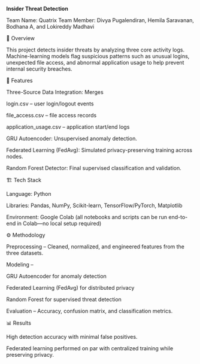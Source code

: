 **Insider Threat Detection**

Team Name: Quatrix
Team Member: Divya Pugalendiran, Hemila Saravanan, Bodhana A, and Lokireddy Madhavi

📌 Overview

This project detects insider threats by analyzing three core activity logs. Machine-learning models flag suspicious patterns such as unusual logins, unexpected file access, and abnormal application usage to help prevent internal security breaches.

🚀 Features

Three-Source Data Integration: Merges

login.csv – user login/logout events

file_access.csv – file access records

application_usage.csv – application start/end logs

GRU Autoencoder: Unsupervised anomaly detection.

Federated Learning (FedAvg): Simulated privacy-preserving training across nodes.

Random Forest Detector: Final supervised classification and validation.

🏗️ Tech Stack

Language: Python

Libraries: Pandas, NumPy, Scikit-learn, TensorFlow/PyTorch, Matplotlib

Environment: Google Colab (all notebooks and scripts can be run end-to-end in Colab—no local setup required)

⚙️ Methodology

Preprocessing – Cleaned, normalized, and engineered features from the three datasets.

Modeling –

GRU Autoencoder for anomaly detection

Federated Learning (FedAvg) for distributed privacy

Random Forest for supervised threat detection

Evaluation – Accuracy, confusion matrix, and classification metrics.

📊 Results

High detection accuracy with minimal false positives.

Federated learning performed on par with centralized training while preserving privacy.
